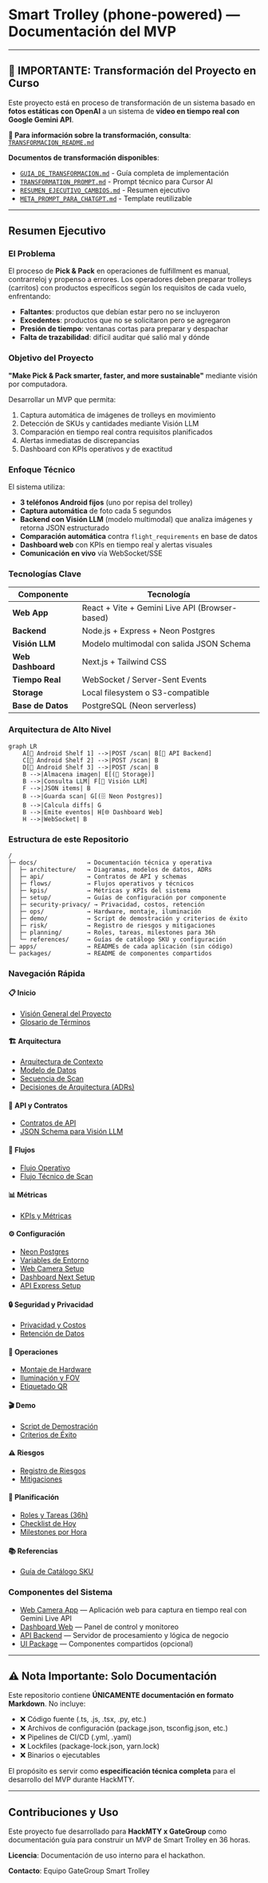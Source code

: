 # Smart Trolley (phone-powered) — Documentación del MVP

---

## 🔄 IMPORTANTE: Transformación del Proyecto en Curso

Este proyecto está en proceso de transformación de un sistema basado en **fotos estáticas con OpenAI** a un sistema de **video en tiempo real con Google Gemini API**.

**📘 Para información sobre la transformación, consulta**: [`TRANSFORMACION_README.md`](./TRANSFORMACION_README.md)

**Documentos de transformación disponibles**:
- [`GUIA_DE_TRANSFORMACION.md`](./GUIA_DE_TRANSFORMACION.md) - Guía completa de implementación
- [`TRANSFORMATION_PROMPT.md`](./TRANSFORMATION_PROMPT.md) - Prompt técnico para Cursor AI
- [`RESUMEN_EJECUTIVO_CAMBIOS.md`](./RESUMEN_EJECUTIVO_CAMBIOS.md) - Resumen ejecutivo
- [`META_PROMPT_PARA_CHATGPT.md`](./META_PROMPT_PARA_CHATGPT.md) - Template reutilizable

---

## Resumen Ejecutivo

### El Problema
El proceso de **Pick & Pack** en operaciones de fulfillment es manual, contrarreloj y propenso a errores. Los operadores deben preparar trolleys (carritos) con productos específicos según los requisitos de cada vuelo, enfrentando:
- **Faltantes**: productos que debían estar pero no se incluyeron
- **Excedentes**: productos que no se solicitaron pero se agregaron
- **Presión de tiempo**: ventanas cortas para preparar y despachar
- **Falta de trazabilidad**: difícil auditar qué salió mal y dónde

### Objetivo del Proyecto
**"Make Pick & Pack smarter, faster, and more sustainable"** mediante visión por computadora.

Desarrollar un MVP que permita:
1. Captura automática de imágenes de trolleys en movimiento
2. Detección de SKUs y cantidades mediante Visión LLM
3. Comparación en tiempo real contra requisitos planificados
4. Alertas inmediatas de discrepancias
5. Dashboard con KPIs operativos y de exactitud

### Enfoque Técnico

El sistema utiliza:
- **3 teléfonos Android fijos** (uno por repisa del trolley)
- **Captura automática** de foto cada 5 segundos
- **Backend con Visión LLM** (modelo multimodal) que analiza imágenes y retorna JSON estructurado
- **Comparación automática** contra `flight_requirements` en base de datos
- **Dashboard web** con KPIs en tiempo real y alertas visuales
- **Comunicación en vivo** vía WebSocket/SSE

### Tecnologías Clave

| Componente | Tecnología |
|------------|-----------|
| **Web App** | React + Vite + Gemini Live API (Browser-based) |
| **Backend** | Node.js + Express + Neon Postgres |
| **Visión LLM** | Modelo multimodal con salida JSON Schema |
| **Web Dashboard** | Next.js + Tailwind CSS |
| **Tiempo Real** | WebSocket / Server-Sent Events |
| **Storage** | Local filesystem o S3-compatible |
| **Base de Datos** | PostgreSQL (Neon serverless) |

### Arquitectura de Alto Nivel

```mermaid
graph LR
    A[📱 Android Shelf 1] -->|POST /scan| B[🔧 API Backend]
    C[📱 Android Shelf 2] -->|POST /scan| B
    D[📱 Android Shelf 3] -->|POST /scan| B
    B -->|Almacena imagen| E[(💾 Storage)]
    B -->|Consulta LLM| F[🤖 Visión LLM]
    F -->|JSON items| B
    B -->|Guarda scan| G[(🗄️ Neon Postgres)]
    B -->|Calcula diffs| G
    B -->|Emite eventos| H[🌐 Dashboard Web]
    H -->|WebSocket| B
```

### Estructura de este Repositorio

```
/
├─ docs/              → Documentación técnica y operativa
│  ├─ architecture/   → Diagramas, modelos de datos, ADRs
│  ├─ api/            → Contratos de API y schemas
│  ├─ flows/          → Flujos operativos y técnicos
│  ├─ kpis/           → Métricas y KPIs del sistema
│  ├─ setup/          → Guías de configuración por componente
│  ├─ security-privacy/ → Privacidad, costos, retención
│  ├─ ops/            → Hardware, montaje, iluminación
│  ├─ demo/           → Script de demostración y criterios de éxito
│  ├─ risk/           → Registro de riesgos y mitigaciones
│  ├─ planning/       → Roles, tareas, milestones para 36h
│  └─ references/     → Guías de catálogo SKU y configuración
├─ apps/              → READMEs de cada aplicación (sin código)
└─ packages/          → README de componentes compartidos
```

### Navegación Rápida

#### 📋 Inicio
- [Visión General del Proyecto](docs/overview.md)
- [Glosario de Términos](docs/glossary.md)

#### 🏗️ Arquitectura
- [Arquitectura de Contexto](docs/architecture/context-architecture.md)
- [Modelo de Datos](docs/architecture/data-model.md)
- [Secuencia de Scan](docs/architecture/sequence-scan.md)
- [Decisiones de Arquitectura (ADRs)](docs/architecture/decisions-adr-index.md)

#### 🔌 API y Contratos
- [Contratos de API](docs/api/contracts.md)
- [JSON Schema para Visión LLM](docs/api/vision-json-schema.md)

#### 🔄 Flujos
- [Flujo Operativo](docs/flows/operational.md)
- [Flujo Técnico de Scan](docs/flows/technical-scan.md)

#### 📊 Métricas
- [KPIs y Métricas](docs/kpis/kpis-metrics.md)

#### ⚙️ Configuración
- [Neon Postgres](docs/setup/neon-postgres.md)
- [Variables de Entorno](docs/setup/env-variables.md)
- [Web Camera Setup](apps/web-camera/README.md)
- [Dashboard Next Setup](docs/setup/dashboard-next-setup.md)
- [API Express Setup](docs/setup/api-express-setup.md)

#### 🔒 Seguridad y Privacidad
- [Privacidad y Costos](docs/security-privacy/privacy-costs.md)
- [Retención de Datos](docs/security-privacy/data-retention.md)

#### 🔧 Operaciones
- [Montaje de Hardware](docs/ops/hardware-mounting.md)
- [Iluminación y FOV](docs/ops/lighting-and-fov.md)
- [Etiquetado QR](docs/ops/qr-labeling.md)

#### 🎬 Demo
- [Script de Demostración](docs/demo/demo-script.md)
- [Criterios de Éxito](docs/demo/success-criteria.md)

#### ⚠️ Riesgos
- [Registro de Riesgos](docs/risk/risk-register.md)
- [Mitigaciones](docs/risk/mitigations.md)

#### 📅 Planificación
- [Roles y Tareas (36h)](docs/planning/roles-and-tasks-36h.md)
- [Checklist de Hoy](docs/planning/today-checklist.md)
- [Milestones por Hora](docs/planning/milestones.md)

#### 📚 Referencias
- [Guía de Catálogo SKU](docs/references/sku-catalog-guidance.md)

### Componentes del Sistema

- [Web Camera App](apps/web-camera/README.md) — Aplicación web para captura en tiempo real con Gemini Live API
- [Dashboard Web](apps/dashboard/README.md) — Panel de control y monitoreo
- [API Backend](apps/api/README.md) — Servidor de procesamiento y lógica de negocio
- [UI Package](packages/ui/README.md) — Componentes compartidos (opcional)

---

## ⚠️ Nota Importante: Solo Documentación

Este repositorio contiene **ÚNICAMENTE documentación en formato Markdown**. No incluye:
- ❌ Código fuente (.ts, .js, .tsx, .py, etc.)
- ❌ Archivos de configuración (package.json, tsconfig.json, etc.)
- ❌ Pipelines de CI/CD (.yml, .yaml)
- ❌ Lockfiles (package-lock.json, yarn.lock)
- ❌ Binarios o ejecutables

El propósito es servir como **especificación técnica completa** para el desarrollo del MVP durante HackMTY.

---

## Contribuciones y Uso

Este proyecto fue desarrollado para **HackMTY x GateGroup** como documentación guía para construir un MVP de Smart Trolley en 36 horas.

**Licencia**: Documentación de uso interno para el hackathon.

**Contacto**: Equipo GateGroup Smart Trolley
